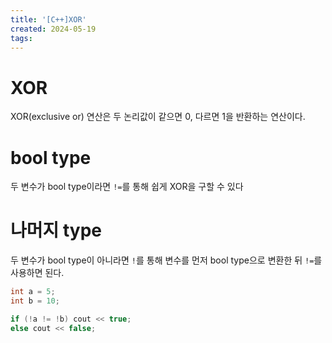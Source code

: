 ```yaml
---
title: '[C++]XOR'
created: 2024-05-19
tags:
---
```


# XOR
XOR(exclusive or) 연산은 두 논리값이 같으면 0, 다르면 1을 반환하는 연산이다.

# bool type
두 변수가 bool type이라면 `!=`를 통해 쉽게 XOR을 구할 수 있다

# 나머지 type
두 변수가 bool type이 아니라면 `!`를 통해 변수를 먼저 bool type으로 변환한 뒤 `!=`를 사용하면 된다.
```cpp
int a = 5;
int b = 10;

if (!a != !b) cout << true;
else cout << false;
```